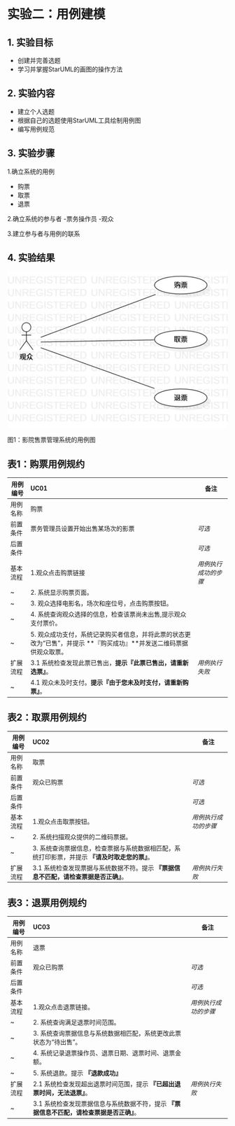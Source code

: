 # 实验二：用例建模

## 1. 实验目标

- 创建并完善选题
- 学习并掌握StarUML的画图的操作方法

## 2. 实验内容

- 建立个人选题
- 根据自己的选题使用StarUML工具绘制用例图
- 编写用例规范

## 3. 实验步骤

1.确立系统的用例
- 购票
- 取票
- 退票

2.确立系统的参与者
-票务操作员
-观众

3.建立参与者与用例的联系


## 4. 实验结果

![用例图](./Lab2_UseCaseDiagram.jpg)

图1：影院售票管理系统的用例图

## 表1：购票用例规约  

用例编号  | UC01 | 备注  
-|:-|-  
用例名称  | 购票  |   
前置条件  |  票务管理员设置开始出售某场次的影票   | *可选*   
后置条件  |      | *可选*   
基本流程  | 1.观众点击购票链接   |*用例执行成功的步骤*    
~| 2. 系统显示购票页面。 |   
~| 3. 观众选择电影名，场次和座位号，点击购票按钮。 |   
~| 4. 系统查询观众选择的信息，检查该票尚未出售,提示观众支付票价。 |   
~| 5.  观众成功支付，系统记录购买者信息，并将此票的状态更改为“已售”，并提示 **『购买成功』**并发送二维码票据供观众取票。|  
扩展流程  | 3.1 系统检查发现此票已售出，**提示『此票已售出，请重新选票』**。  |*用例执行失败*    
~| 4.1 观众未及时支付。**提示『由于您未及时支付，请重新购票』**。 | 

## 表2：取票用例规约  

用例编号  | UC02 | 备注  
-|:-|-  
用例名称  | 取票  |   
前置条件  |  观众已购票   | *可选*   
后置条件  |      | *可选*   
基本流程  | 1.观众点击取票按钮。   |*用例执行成功的步骤*    
~| 2. 系统扫描观众提供的二维码票据。 |   
~| 3. 系统查询票据信息，检查票据与系统数据相匹配，系统打印影票，并提示 **『请及时取走您的票』**。 |   
扩展流程  | 3.1 系统检查发现票据与系统数据不符。提示 **『票据信息不匹配，请检查票据是否正确』**。 |*用例执行失败*    

## 表3：退票用例规约  

用例编号  | UC03 | 备注  
-|:-|-  
用例名称  | 退票  |   
前置条件  |  观众已购票   | *可选*   
后置条件  |      | *可选*   
基本流程  | 1.观众点击退票链接。   |*用例执行成功的步骤*    
~| 2. 系统查询满足退票时间范围。 |   
~| 3. 系统查询票据信息与系统数据相匹配，系统更改此票状态为“待出售”。 |   
~| 4. 系统记录退票操作员、退票日期、退票时间、退票金额。|   
~| 5. 系统退款。提示 **『退款成功』**|  
扩展流程  | 2.1 系统检查发现超出退票时间范围，提示 **『已超出退票时间，无法退票』**。  |*用例执行失败*    
~| 3.1 系统检查发现票据信息与系统数据不符，提示 **『票据信息不匹配，请检查票据是否正确』**。  |   
